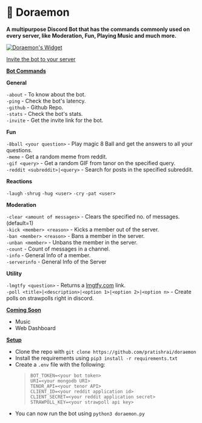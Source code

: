 # :robot: Doraemon
**A multipurpose Discord Bot that has the commands commonly used on every server, like Moderation, Fun, Playing Music and much more.**

[![Doraemon's Widget](https://api.botlist.space/widget/709321027775365150/4 "Doraemon's Widget")](https://botlist.space/bot/709321027775365150?utm_source=bls&utm_medium=widget&utm_campaign=709321027775365150&rounded=true&shadows=true)

[Invite the bot to your server](https://discord.com/api/oauth2/authorize?client_id=709321027775365150&permissions=8&scope=bot)

<ins>**Bot Commands**</ins>

**__General__**

`-about` - To know about the bot.  
`-ping` - Check the bot's latency.  
`-github` - Github Repo.  
`-stats` - Check the bot's stats.  
`-invite` - Get the invite link for the bot.  

**__Fun__**

`-8ball <your question>` - Play magic 8 Ball and get the answers to all your questions.  
`-meme` - Get a random meme from reddit.  
`-gif <query>` - Get a random GIF from tanor on the specified query.  
`-reddit <subreddit>|<query>` - Search for posts in the specified subreddit.  

**__Reactions__**

`-laugh`
`-shrug`
`-hug <user>`
`-cry`
`-pat <user>`

**__Moderation__**

`-clear <amount of messages>` - Clears the specified no. of messages.(default=1)  
`-kick <member> <reason>` - Kicks a member out of the server.  
`-ban <member> <reason>` - Bans a member in the server.  
`-unban <member>` - Unbans the member in the server.  
`-count` - Count of messages in a channel.  
`-info` - General Info of a member.  
`-serverinfo` - General Info of the Server  

**__Utility__**

`-lmgtfy <question>` -  Returns a [lmgtfy.com](https://lmgtfy.com/) link.  
`-poll <title>|<description>|<option 1>|<option 2>|<option n>` - Create polls on strawpolls right in discord.  


<ins>**Coming Soon**</ins>

- Music
- Web Dashboard


<ins>**Setup**</ins>

- Clone the repo with `git clone https://github.com/pratishrai/doraemon`
- Install the requirements using `pip3 install -r requirements.txt`
- Create a `.env` file with the following:
    > `BOT_TOKEN=<your bot token>`  
     `URI=<your mongodb URI>`  
     `TENOR_API=<your tenor API>`  
     `CLIENT_ID=<your reddit application id>`  
     `CLIENT_SECRET=<your reddit application secret>`  
     `STRAWPOLL_KEY=<your strawpoll api key>`
- You can now run the bot using `python3 doraemon.py`


